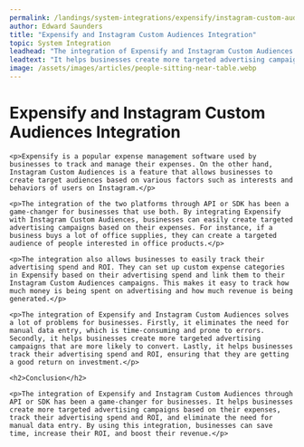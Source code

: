 ```yaml
---
permalink: /landings/system-integrations/expensify/instagram-custom-audiences
author: Edward Saunders
title: "Expensify and Instagram Custom Audiences Integration"
topic: System Integration
leadhead: "The integration of Expensify and Instagram Custom Audiences through API or SDK has been a game-changer for businesses"
leadtext: "It helps businesses create more targeted advertising campaigns based on their expenses, track their advertising spend and ROI, and eliminate the need for manual data entry. By using this integration, businesses can save time, increase their ROI, and boost their revenue."
image: /assets/images/articles/people-sitting-near-table.webp
---
```

<div class="arttext">    <h1>Expensify and Instagram Custom Audiences Integration</h1>
    
    <p>Expensify is a popular expense management software used by businesses to track and manage their expenses. On the other hand, Instagram Custom Audiences is a feature that allows businesses to create target audiences based on various factors such as interests and behaviors of users on Instagram.</p>

    <p>The integration of the two platforms through API or SDK has been a game-changer for businesses that use both. By integrating Expensify with Instagram Custom Audiences, businesses can easily create targeted advertising campaigns based on their expenses. For instance, if a business buys a lot of office supplies, they can create a targeted audience of people interested in office products.</p>

    <p>The integration also allows businesses to easily track their advertising spend and ROI. They can set up custom expense categories in Expensify based on their advertising spend and link them to their Instagram Custom Audiences campaigns. This makes it easy to track how much money is being spent on advertising and how much revenue is being generated.</p>

    <p>The integration of Expensify and Instagram Custom Audiences solves a lot of problems for businesses. Firstly, it eliminates the need for manual data entry, which is time-consuming and prone to errors. Secondly, it helps businesses create more targeted advertising campaigns that are more likely to convert. Lastly, it helps businesses track their advertising spend and ROI, ensuring that they are getting a good return on investment.</p>

    <h2>Conclusion</h2>

    <p>The integration of Expensify and Instagram Custom Audiences through API or SDK has been a game-changer for businesses. It helps businesses create more targeted advertising campaigns based on their expenses, track their advertising spend and ROI, and eliminate the need for manual data entry. By using this integration, businesses can save time, increase their ROI, and boost their revenue.</p>
</div>